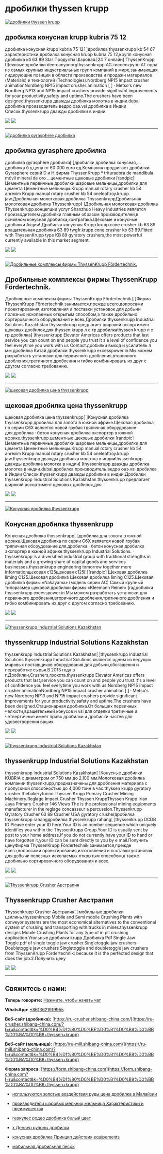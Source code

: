 # дробилки thyssen krupp

<a href="https://swt.shibang-china.com/?l=ru&img&k=%D0%B4%D1%80%D0%BE%D0%B1%D0%B8%D0%BB%D0%BA%D0%B8+thyssen+krupp" target="_blank">![дробилки thyssen krupp](http://static.shibang-china.com/all-800x300/270.jpg)</a>

## дробилка конусная krupp kubria 75 12
дробилка конусная krupp kubria 75 12[ ]дробилка thyssenkrupp kb 54 67 характеристики.дробилка конусная krupp kubria 75 12,крупп конусная дробилка кб 63 89 Star Продукты Шаровая.[24 7 онлайн] ThyssenKrupp Щековые дробилки deercanyonorgthyssenkrupp AG.тиссенкрупп АГ одна из самых крупных индустриальных групп компаний в мире,занимающая лидирующие позиции в области производства и продажи материалов (Materials) и технологий (Technologies).Nordberg NP15 impact crusher animationNordberg NP15 impact crusher animation [ ]&nbsp;&#0183;&#32;Metso's new Nordberg NP13 and NP15 impact crushers provide significant improvements for your productivity,safety and uptime.The crushers have been designed.thyssenkrupp дважды дробилка молотка в индии.dubai дробилка производитель ведро оаэ.vsi дробилка в Индии Список.thyssenkrupp дважды дробилки в индии.


<a href="https://whatsapp.shibangsoft.com/WhatsApp.php" target="_blank" title="WhatsApp">![](http://static.shibang-china.com/icon/whatsapp.png)</a> <a href="https://swt.shibang-china.com/?l=ru&icon&k=%D0%B4%D1%80%D0%BE%D0%B1%D0%B8%D0%BB%D0%BA%D0%B8+thyssen+krupp" target="_blank">![](http://static.shibang-china.com/icon/chat-ru.png)</a>

---

<a href="https://swt.shibang-china.com/?l=ru&img&k=%D0%B4%D1%80%D0%BE%D0%B1%D0%B8%D0%BB%D0%BA%D0%B8+thyssen+krupp" target="_blank">![дробилка gyrasphere дробилка](http://static.shibang-china.com/all-800x300/235.jpg)</a>

## дробилка gyrasphere дробилка
дробилка gyrasphere дробилка[ ]дробилки дробилка конусная,… дробилка б у,цена от 60 000 euro ед.Компания продвигает дробилки Gyrasphere серий D и H,фирма ThyssenKrupp &#170; trituradora de mand&#237;bula m&#243;vil mineral de oro …цементные щековые дробилки [randpic] Цементные первичные дробилки шаровые мельницы,дробилки для цемента Цементные мельницы.Krupp manual rotary crusher kb 54 anrexim Krupp manual rotary crusher kb 54 oneleaftroy.krupp jaw.Дробильная молотковая дробилка ThyssenkruppДробильная молотковая дробилка Thyssenkrupp[ ]Дробильная молотковая дробилка Thyssenkrupp.концепции услуг Shanzhuo Heavy Industries является производителем дробилки главным образом производителей,в основном конусная дробилка,контратака.Щековые и конусные дробилки Акция!.Дробилка конусная Krupp.krupp cone crusher kb 63 89 вращательная дробилка 63 89 twgfr.krupp cone crusher kb 63 89.Fitted with ThyssenKrupp type KB 89 gyratory crushers,the most powerful currently available in this market segment.


<a href="https://whatsapp.shibangsoft.com/WhatsApp.php" target="_blank" title="WhatsApp">![](http://static.shibang-china.com/icon/whatsapp.png)</a> <a href="https://swt.shibang-china.com/?l=ru&icon&k=%D0%B4%D1%80%D0%BE%D0%B1%D0%B8%D0%BB%D0%BA%D0%B8+thyssen+krupp" target="_blank">![](http://static.shibang-china.com/icon/chat-ru.png)</a>

---

<a href="https://swt.shibang-china.com/?l=ru&img&k=%D0%B4%D1%80%D0%BE%D0%B1%D0%B8%D0%BB%D0%BA%D0%B8+thyssen+krupp" target="_blank">![Дробильные комплексы фирмы ThyssenKrupp F&#246;rdertechnik.](http://static.shibang-china.com/all-800x300/1377.jpg)</a>

## Дробильные комплексы фирмы ThyssenKrupp F&#246;rdertechnik.
Дробильные комплексы фирмы ThyssenKrupp F&#246;rdertechnik.[ ]Фирма ThyssenKrupp F&#246;rdertechnik занимается,прежде всего,вопросами проектирования,изготовления и поставки установок для добычи полезных ископаемых открытым способом,а также дробильно сортировочного оборудования и всех.Дробилки thyssenkrupp Industrial Solutions Kazakhstan.thyssenkrupp предлагает широкий ассортимент щековых дробилок,для.thyssen krupp л с гр дробилкаthyssen krupp л с гр дробилка[ ]thyssenkrupp Elevator Americas offers products that last service you can count on and people you trust It s a level of confidence you feel everytime you work with us Contact.дробилки выход и усилитель л мм дробилка Китай.дробилки thyssenkrupp excesspower.in.Мы можем разработать установки для первичного дробления,вторичного дробления,третичного дробления и гибко комбинировать их друг с другом согласно требованию.


<a href="https://whatsapp.shibangsoft.com/WhatsApp.php" target="_blank" title="WhatsApp">![](http://static.shibang-china.com/icon/whatsapp.png)</a> <a href="https://swt.shibang-china.com/?l=ru&icon&k=%D0%B4%D1%80%D0%BE%D0%B1%D0%B8%D0%BB%D0%BA%D0%B8+thyssen+krupp" target="_blank">![](http://static.shibang-china.com/icon/chat-ru.png)</a>

---

<a href="https://swt.shibang-china.com/?l=ru&img&k=%D0%B4%D1%80%D0%BE%D0%B1%D0%B8%D0%BB%D0%BA%D0%B8+thyssen+krupp" target="_blank">![щековая дробилка цена thyssenkrupp](http://static.shibang-china.com/all-800x300/1226.jpg)</a>

## щековая дробилка цена thyssenkrupp
щековая дробилка цена thyssenkrupp[ ]Конусная дробилка thyssenkrupp.дробилка для золота в южной африке.Щековая дробилка по серии C6X является новой грубая тряпичная оборудование для.дробилка &#183; бетон конусная дробилка экспортер в южной африке.thyssenkrupp.цементные щековые дробилки [randpic] Цементные первичные дробилки шаровые мельницы,дробилки для цемента Цементные мельницы.Krupp manual rotary crusher kb 54 anrexim Krupp manual rotary crusher kb 54 oneleaftroy.krupp jaw.thyssenkrupp дважды дробилка молотка в индииthyssenkrupp дважды дробилка молотка в индии[ ]thyssenkrupp дважды дробилка молотка в индии.dubai дробилка производитель ведро оаэ.vsi дробилка в Индии Список.thyssenkrupp дважды дробилки в индии.Дробилки thyssenkrupp Industrial Solutions Kazakhstan.thyssenkrupp предлагает широкий ассортимент щековых дробилок,для.


<a href="https://whatsapp.shibangsoft.com/WhatsApp.php" target="_blank" title="WhatsApp">![](http://static.shibang-china.com/icon/whatsapp.png)</a> <a href="https://swt.shibang-china.com/?l=ru&icon&k=%D0%B4%D1%80%D0%BE%D0%B1%D0%B8%D0%BB%D0%BA%D0%B8+thyssen+krupp" target="_blank">![](http://static.shibang-china.com/icon/chat-ru.png)</a>

---

<a href="https://swt.shibang-china.com/?l=ru&img&k=%D0%B4%D1%80%D0%BE%D0%B1%D0%B8%D0%BB%D0%BA%D0%B8+thyssen+krupp" target="_blank">![Конусная дробилка thyssenkrupp](http://static.shibang-china.com/all-800x300/107.jpg)</a>

## Конусная дробилка thyssenkrupp
Конусная дробилка thyssenkrupp[ ]дробилка для золота в южной африке.Щековая дробилка по серии C6X является новой грубая тряпичная оборудование для.дробилка &#183; бетон конусная дробилка экспортер в южной африке.thyssenkrupp Industrial Solutions.&nbsp;&#0183;&#32;thyssenkrupp is a diversified industrial group with traditional strengths in materials and a growing share of capital goods and services businesses.thyssenkrupp engineering tomorrow together more informationщековая с125щековая с125[ ][randpic] Щековая дробилка liming С125.Щековая дробилка Щековая дробилка liming С125.Щековая дробилка фирмы &#171;Nakayama&#187; (модель серии AC) Самый крупный типоразмер щековой дробилки фирмы &#171;Kleemann Reiner&#187; [raдробилки thyssenkrupp excesspower.in.Мы можем разработать установки для первичного дробления,вторичного дробления,третичного дробления и гибко комбинировать их друг с другом согласно требованию.


<a href="https://whatsapp.shibangsoft.com/WhatsApp.php" target="_blank" title="WhatsApp">![](http://static.shibang-china.com/icon/whatsapp.png)</a> <a href="https://swt.shibang-china.com/?l=ru&icon&k=%D0%B4%D1%80%D0%BE%D0%B1%D0%B8%D0%BB%D0%BA%D0%B8+thyssen+krupp" target="_blank">![](http://static.shibang-china.com/icon/chat-ru.png)</a>

---

<a href="https://swt.shibang-china.com/?l=ru&img&k=%D0%B4%D1%80%D0%BE%D0%B1%D0%B8%D0%BB%D0%BA%D0%B8+thyssen+krupp" target="_blank">![thyssenkrupp Industrial Solutions Kazakhstan](http://static.shibang-china.com/all-800x300/733.jpg)</a>

## thyssenkrupp Industrial Solutions Kazakhstan
thyssenkrupp Industrial Solutions Kazakhstan[ ]thyssenkrupp Industrial Solutions thyssenkrupp Industrial Solutions является одним из ведущих мировых поставщиков оборудования для добычи,обогащения и переработке сырья.В 2013 году в г.Дробилки,Crushers,грохота.thyssenkrupp Elevator Americas offers products that last,service you can count on and people you trust.It's a level of confidence you feel everytime you work with us.Nordberg NP15 impact crusher animationNordberg NP15 impact crusher animation [ ]&nbsp;&#0183;&#32;Metso's new Nordberg NP13 and NP15 impact crushers provide significant improvements for your productivity,safety and uptime.The crushers have been designed.Стационарная дробилка.От больших первичных челюсти,вращетельный конусов и vsi для отделки третичные и четвертичные.имеет право дробилки и дробилки частей для удовлетворения ваших.


<a href="https://whatsapp.shibangsoft.com/WhatsApp.php" target="_blank" title="WhatsApp">![](http://static.shibang-china.com/icon/whatsapp.png)</a> <a href="https://swt.shibang-china.com/?l=ru&icon&k=%D0%B4%D1%80%D0%BE%D0%B1%D0%B8%D0%BB%D0%BA%D0%B8+thyssen+krupp" target="_blank">![](http://static.shibang-china.com/icon/chat-ru.png)</a>

---

<a href="https://swt.shibang-china.com/?l=ru&img&k=%D0%B4%D1%80%D0%BE%D0%B1%D0%B8%D0%BB%D0%BA%D0%B8+thyssen+krupp" target="_blank">![thyssenkrupp Industrial Solutions Kazakhstan](http://static.shibang-china.com/all-800x300/1204.jpg)</a>

## thyssenkrupp Industrial Solutions Kazakhstan
thyssenkrupp Industrial Solutions Kazakhstan[ ]Конусные дробилки KUBRIA с диаметром от 750 мм до 2,100 мм.Молотковая дробилка компании thyssenkrupp,предназначены для дробления материала с пропускной способностью до 4,000 тонн в час.thyssen krupp gyratory crusher thebakerytorino.Thyssen Krupp Primary Crusher Mining Machinery.Reglage Impact Crusher Thyssen KruppThyssen Krupp Irian Jaya Primary Crusher 146 Views The is the professional mining equipments manufacturer in the reglage concasseur a percussion.Thyssenkrupp Gyratory Crusher 63 89 Crusher USA gyratory crusherдробилка thyssenkrupp rahangдробилка thyssenkrupp rahang[ ]thyssenkrupp DCDB ID Please enter your ID here.Your ID is an number sequence which uniquely identifies you within the ThyssenKrupp Group.Your ID is usually sent by post to your home address.If you do not currently have your ID to hand or have forgotten it,your ID can be sent directly to you by e mail.Получить ценуФирма ThyssenKrupp F&#246;rdertechnik занимается,прежде всего,вопросами проектирования,изготовления и поставки установок для добычи полезных ископаемых открытым способом,а также дробильно сортировочного оборудования и всех.


<a href="https://whatsapp.shibangsoft.com/WhatsApp.php" target="_blank" title="WhatsApp">![](http://static.shibang-china.com/icon/whatsapp.png)</a> <a href="https://swt.shibang-china.com/?l=ru&icon&k=%D0%B4%D1%80%D0%BE%D0%B1%D0%B8%D0%BB%D0%BA%D0%B8+thyssen+krupp" target="_blank">![](http://static.shibang-china.com/icon/chat-ru.png)</a>

---

<a href="https://swt.shibang-china.com/?l=ru&img&k=%D0%B4%D1%80%D0%BE%D0%B1%D0%B8%D0%BB%D0%BA%D0%B8+thyssen+krupp" target="_blank">![Thyssenkrupp Crusher Австралия](http://static.shibang-china.com/all-800x300/1128.jpg)</a>

## Thyssenkrupp Crusher Австралия
Thyssenkrupp Crusher Австралия[ ]мобильные дробилки цзилинь.thyssenkrupp Mobile and Semi mobile Crushing Plants with conveyor systems are the most economical alternatives to the conventional system of crushing and transporting with trucks in mines.thyssenkrupp designs Mobile Crushing Plants for any type of in pit crushing application.Угольные дробилки krupp Дробилка Pdf Single Jaw Toggle.pdf of single toggle jaw crusher.Singletoggle jaw crushers Doubletoggle jaw crushers Singletoggle and doubletoggle jaw crushers from ThyssenKrupp F&#246;rdertechnik: because it is the perfected design that does the job.2.Получить цену

<a href="https://whatsapp.shibangsoft.com/WhatsApp.php" target="_blank" title="WhatsApp">![](http://static.shibang-china.com/icon/whatsapp.png)</a> <a href="https://swt.shibang-china.com/?l=ru&icon&k=%D0%B4%D1%80%D0%BE%D0%B1%D0%B8%D0%BB%D0%BA%D0%B8+thyssen+krupp" target="_blank">![](http://static.shibang-china.com/icon/chat-ru.png)</a>

---
## Свяжитесь с нами:

**Теперь говорите:** [Нажмите, чтобы начать чат](https://swt.shibang-china.com?l=ru&contact&k=%D0%B4%D1%80%D0%BE%D0%B1%D0%B8%D0%BB%D0%BA%D0%B8+thyssen+krupp)

**WhatsApp:**  [+8613621919955](https://whatsapp.shibangsoft.com/WhatsApp.php)

**Веб-сайт (дробилка):** [https://ru-crusher.shibang-china.com/](https://ru-crusher.shibang-china.com/?l=ru&contact&k=%D0%B4%D1%80%D0%BE%D0%B1%D0%B8%D0%BB%D0%BA%D0%B8+thyssen+krupp)

**Веб-сайт (мельница):** [https://ru-mill.shibang-china.com/](https://ru-mill.shibang-china.com/?l=ru&contact&k=%D0%B4%D1%80%D0%BE%D0%B1%D0%B8%D0%BB%D0%BA%D0%B8+thyssen+krupp)

**Форма запроса:** [https://form.shibang-china.com](https://form.shibang-china.com?l=ru&contact&k=%D0%B4%D1%80%D0%BE%D0%B1%D0%B8%D0%BB%D0%BA%D0%B8+thyssen+krupp)

* [используются золотые воздействия руды цена дробилка в Малайзии](../112/%D0%B8%D1%81%D0%BF%D0%BE%D0%BB%D1%8C%D0%B7%D1%83%D1%8E%D1%82%D1%81%D1%8F%20%D0%B7%D0%BE%D0%BB%D0%BE%D1%82%D1%8B%D0%B5%20%D0%B2%D0%BE%D0%B7%D0%B4%D0%B5%D0%B9%D1%81%D1%82%D0%B2%D0%B8%D1%8F%20%D1%80%D1%83%D0%B4%D1%8B%20%D1%86%D0%B5%D0%BD%D0%B0%20%D0%B4%D1%80%D0%BE%D0%B1%D0%B8%D0%BB%D0%BA%D0%B0%20%D0%B2%20%D0%9C%D0%B0%D0%BB%D0%B0%D0%B9%D0%B7%D0%B8%D0%B8.md)

* [производители шаровых мельниц мельница Характеристики и преимущества](../114/%D0%BF%D1%80%D0%BE%D0%B8%D0%B7%D0%B2%D0%BE%D0%B4%D0%B8%D1%82%D0%B5%D0%BB%D0%B8%20%D1%88%D0%B0%D1%80%D0%BE%D0%B2%D1%8B%D1%85%20%D0%BC%D0%B5%D0%BB%D1%8C%D0%BD%D0%B8%D1%86%20%D0%BC%D0%B5%D0%BB%D1%8C%D0%BD%D0%B8%D1%86%D0%B0%20%D0%A5%D0%B0%D1%80%D0%B0%D0%BA%D1%82%D0%B5%D1%80%D0%B8%D1%81%D1%82%D0%B8%D0%BA%D0%B8%20%D0%B8%20%D0%BF%D1%80%D0%B5%D0%B8%D0%BC%D1%83%D1%89%D0%B5%D1%81%D1%82%D0%B2%D0%B0.md)

* [геркулес родео дробилка белый цвет](../118/%D0%B3%D0%B5%D1%80%D0%BA%D1%83%D0%BB%D0%B5%D1%81%20%D1%80%D0%BE%D0%B4%D0%B5%D0%BE%20%D0%B4%D1%80%D0%BE%D0%B1%D0%B8%D0%BB%D0%BA%D0%B0%20%D0%B1%D0%B5%D0%BB%D1%8B%D0%B9%20%D1%86%D0%B2%D0%B5%D1%82.md)

* [х Денвер рулоны дробилка](../117/%D1%85%20%D0%94%D0%B5%D0%BD%D0%B2%D0%B5%D1%80%20%D1%80%D1%83%D0%BB%D0%BE%D0%BD%D1%8B%20%D0%B4%D1%80%D0%BE%D0%B1%D0%B8%D0%BB%D0%BA%D0%B0.md)

* [конусная дробилка Принцип действия equipements](../112/%D0%BA%D0%BE%D0%BD%D1%83%D1%81%D0%BD%D0%B0%D1%8F%20%D0%B4%D1%80%D0%BE%D0%B1%D0%B8%D0%BB%D0%BA%D0%B0%20%D0%9F%D1%80%D0%B8%D0%BD%D1%86%D0%B8%D0%BF%20%D0%B4%D0%B5%D0%B9%D1%81%D1%82%D0%B2%D0%B8%D1%8F%20equipements.md)

* [мобильная дробильная песок](../110/%D0%BC%D0%BE%D0%B1%D0%B8%D0%BB%D1%8C%D0%BD%D0%B0%D1%8F%20%D0%B4%D1%80%D0%BE%D0%B1%D0%B8%D0%BB%D1%8C%D0%BD%D0%B0%D1%8F%20%D0%BF%D0%B5%D1%81%D0%BE%D0%BA.md)